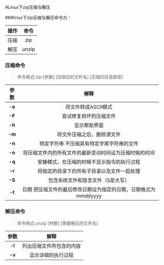 #Linux下zip压缩与解压

###linux下zip压缩与解压命令为：

| 操作 | 命令 |
| :---: | :---: |
|压缩|zip|
|解压|unzip|

### 压缩命令
> 命令格式:zip [参数] [压缩后的文件名] [压缩的目录路径]


|参数|解释|
| :---:  | :---: |
|**-a** |将文件转成ASCII模式|
|**-F** |尝试修复损坏的压缩文件|
|**-h** |显示帮助界面|
|**-m** |将文件压缩之后，删除源文件|
|**-n** |特定字符串 不压缩具有特定字尾字符串的文件|
|**-o** |将压缩文件内的所有文件的最新变动时间设为压缩时候的时间|
|**-q** |安静模式，在压缩的时候不显示指令的执行过程|
|**-r** |将指定的目录下的所有子目录以及文件一起处理|
|**-S** |包含系统文件和隐含文件（S是大写）|
|**-t** |日期 把压缩文件的最后修改日期设为指定的日期，日期格式为mmddyyyy|




### 解压命令
> 命令格式:unzip [参数] [需要解压的文件名]

|参数|解释|
|:---: | :---: |
|**-l**|列出压缩文件所包含的内容|
|**-v**|显示详细的执行过程|
